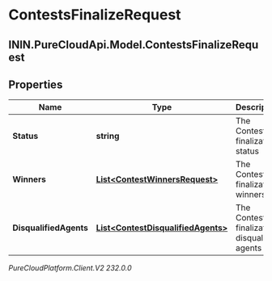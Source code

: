 # ContestsFinalizeRequest

## ININ.PureCloudApi.Model.ContestsFinalizeRequest

## Properties

|Name | Type | Description | Notes|
|------------ | ------------- | ------------- | -------------|
| **Status** | **string** | The Contest finalization status | |
| **Winners** | [**List&lt;ContestWinnersRequest&gt;**](ContestWinnersRequest) | The Contest finalization winners | [optional] |
| **DisqualifiedAgents** | [**List&lt;ContestDisqualifiedAgents&gt;**](ContestDisqualifiedAgents) | The Contest finalization disqualified agents | [optional] |



_PureCloudPlatform.Client.V2 232.0.0_
